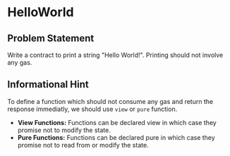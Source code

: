 # HelloWorld
## Problem Statement

Write a contract to print a string "Hello World!". Printing should not involve any gas.

## Informational Hint
To define a function which should not consume any gas and return the response immediatly, we should use `view` or `pure` function.

* <b>View Functions:</b> Functions can be declared view in which case they promise not to modify the state.
* <b>Pure Functions:</b> Functions can be declared pure in which case they promise not to read from or modify the state.